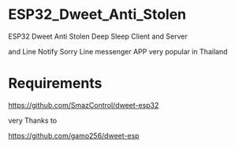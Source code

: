 # ESP32_Dweet_Anti_Stolen
ESP32 Dweet Anti Stolen Deep Sleep Client and Server

and Line Notify Sorry Line messenger APP very popular in Thailand


# Requirements
https://github.com/SmazControl/dweet-esp32


very Thanks to

https://github.com/gamo256/dweet-esp


